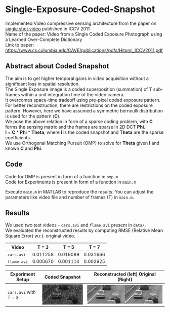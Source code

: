 # Single-Exposure-Coded-Snapshot

Implemented Video compressive sensing architecture from the paper on [single shot video](https://www.cs.columbia.edu/CAVE/projects/single_shot_video/) published in ICCV 2011  
Name of the paper: Video from a Single Coded Exposure Photograph using a Learned Over-Complete Dictionary  
Link to paper: https://www.cs.columbia.edu/CAVE/publications/pdfs/Hitomi_ICCV2011.pdf

## Abstract about Coded Snapshot

The aim is to get higher temporal gains in video acquisition without a significant loss in spatial resolution.  
The Single Exposure image is a coded superposition (summation) of T sub-frames within a unit integration time of the video camera.  
It overcomes space-time tradeoff using pre-pixel coded exposure pattern.  
For better reconstruction, there are restrictions on the coded exposure pattern. However, here we have assumed a symmetric bernoulli distribution is used for the pattern (**C**).  
We pose the above relation in form of a sparse coding problem, with **C** forms the sensing matrix and the frames are sparse in 2D DCT **Phi**.  
**I** = **C** * **Phi** * **Theta**, where **I** is the coded snapshot and **Theta** are the sparse coefficients.  
We use Orthogonal Matching Pursuit (OMP) to solve for **Theta** given **I** and known **C** and **Phi**.

## Code

Code for OMP is present in form of a function in `omp.m`  
Code for Experiments is present in form of a function in `main.m`

Execute `main.m` in MATLAB to reproduce the results. You can adjust the parameters like video file and number of frames (T) in `main.m`.

## Results

We used two test videos - `cars.avi` and `flame.avi` present in `data/`.  
We evaluated the reconstructed results by computing RMSE (Relative Mean Square Error) w.r.t. original video.

|    Video    |   T = 3  |   T = 5  |   T = 7  |
| ----------- | -------- | -------- | -------- |
|  `cars.avi` | 0.011258 | 0.019089 | 0.031666 |
| `flame.avi` | 0.000670 | 0.001110 | 0.002925 |

Experiment Setup | Coded Snapshot | Reconstructed (left) Original (Right)
--- | --- | ---
`cars.avi` with T = 3 | ![](results/cars_3_coded_snapshot.jpg "Coded Snapshot for cars with T=3") | ![](results/cars_3.gif "Reconstructed")
